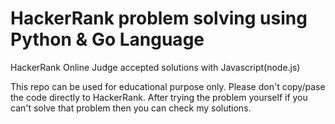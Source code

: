 # HackerRank problem solving using Python & Go Language

HackerRank Online Judge accepted solutions with Javascript(node.js)

This repo can be used for educational purpose only. Please don't copy/pase the code directly to HackerRank. After trying the problem yourself if you can't solve that problem then you can check my solutions.
